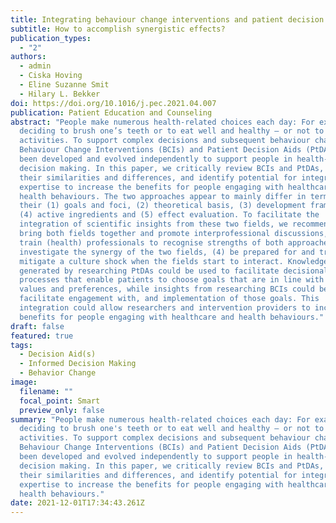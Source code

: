 ```yaml
---
title: Integrating behaviour change interventions and patient decision aids
subtitle: How to accomplish synergistic effects?
publication_types:
  - "2"
authors:
  - admin
  - Ciska Hoving
  - Eline Suzanne Smit
  - Hilary L. Bekker
doi: https://doi.org/10.1016/j.pec.2021.04.007
publication: Patient Education and Counseling
abstract: "People make numerous health-related choices each day: For example,
  deciding to brush one’s teeth or to eat well and healthy – or not to do these
  activities. To support complex decisions and subsequent behaviour change, both
  Behaviour Change Interventions (BCIs) and Patient Decision Aids (PtDAs) have
  been developed and evolved independently to support people in health-related
  decision making. In this paper, we critically review BCIs and PtDAs, examine
  their similarities and differences, and identify potential for integration of
  expertise to increase the benefits for people engaging with healthcare and
  health behaviours. The two approaches appear to mainly differ in terms of
  their (1) goals and foci, (2) theoretical basis, (3) development frameworks,
  (4) active ingredients and (5) effect evaluation. To facilitate the
  integration of scientific insights from these two fields, we recommend to (1)
  bring both fields together and promote interprofessional discussions, (2)
  train (health) professionals to recognise strengths of both approaches, (3)
  investigate the synergy of the two fields, (4) be prepared for and try to
  mitigate a culture shock when the fields start to interact. Knowledge
  generated by researching PtDAs could be used to facilitate decisional
  processes that enable patients to choose goals that are in line with their
  values and preferences, while insights from researching BCIs could be used to
  facilitate engagement with, and implementation of those goals. This
  integration could allow researchers and intervention providers to increase the
  benefits for people engaging with healthcare and health behaviours."
draft: false
featured: true
tags:
  - Decision Aid(s)
  - Informed Decision Making
  - Behavior Change
image:
  filename: ""
  focal_point: Smart
  preview_only: false
summary: "People make numerous health-related choices each day: For example,
  deciding to brush one's teeth or to eat well and healthy – or not to do these
  activities. To support complex decisions and subsequent behaviour change, both
  Behaviour Change Interventions (BCIs) and Patient Decision Aids (PtDAs) have
  been developed and evolved independently to support people in health-related
  decision making. In this paper, we critically review BCIs and PtDAs, examine
  their similarities and differences, and identify potential for integration of
  expertise to increase the benefits for people engaging with healthcare and
  health behaviours."
date: 2021-12-01T17:34:43.261Z
---
```

